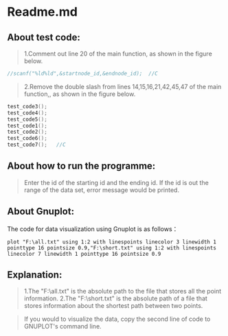 # Readme.md
## About test code:
>1.Comment out line 20 of the main function, as shown in the figure below.
```c
//scanf("%ld%ld",&startnode_id,&endnode_id);  //C
```
>2.Remove the double slash from lines 14,15,16,21,42,45,47 of the main function,, as shown in the figure below.
```c
test_code3();
test_code4();
test_code5();
test_code1();
test_code2();
test_code6();
test_code7();   //C
```
## About how to run the programme:
>Enter the id of the starting id and the ending id.
>If the id is out the range of the data set, error message would be printed.
## About Gnuplot:
The code for data visualization using Gnuplot is as follows：
```gnuplot
plot "F:\all.txt" using 1:2 with linespoints linecolor 3 linewidth 1 pointtype 16 pointsize 0.9,"F:\short.txt" using 1:2 with linespoints linecolor 7 linewidth 1 pointtype 16 pointsize 0.9
```
## Explanation:
>1.The "F:\all.txt"  is the absolute path to the file that stores all the point information.
>2.The "F:\short.txt" is the absolute path of a file that stores information about the shortest path between two points.

>If you would to visualize the data, copy the second line of code to GNUPLOT's command line.
